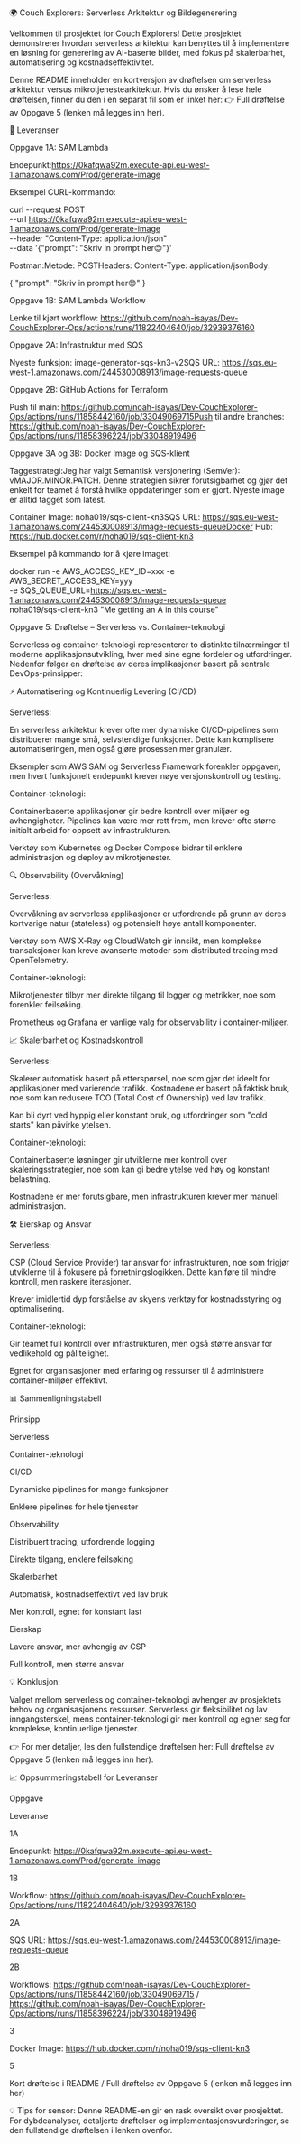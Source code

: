🌍 Couch Explorers: Serverless Arkitektur og Bildegenerering

Velkommen til prosjektet for Couch Explorers! Dette prosjektet demonstrerer hvordan serverless arkitektur kan benyttes til å implementere en løsning for generering av AI-baserte bilder, med fokus på skalerbarhet, automatisering og kostnadseffektivitet.

Denne README inneholder en kortversjon av drøftelsen om serverless arkitektur versus mikrotjenestearkitektur. Hvis du ønsker å lese hele drøftelsen, finner du den i en separat fil som er linket her: 👉 Full drøftelse av Oppgave 5 (lenken må legges inn her).

🚀 Leveranser

Oppgave 1A: SAM Lambda

Endepunkt:https://0kafqwa92m.execute-api.eu-west-1.amazonaws.com/Prod/generate-image

Eksempel CURL-kommando:

curl --request POST \
--url https://0kafqwa92m.execute-api.eu-west-1.amazonaws.com/Prod/generate-image \
--header "Content-Type: application/json" \
--data '{"prompt": "Skriv in prompt her😊"}'

Postman:Metode: POSTHeaders: Content-Type: application/jsonBody:

{ "prompt": "Skriv in prompt her😊" }

Oppgave 1B: SAM Lambda Workflow

Lenke til kjørt workflow: https://github.com/noah-isayas/Dev-CouchExplorer-Ops/actions/runs/11822404640/job/32939376160

Oppgave 2A: Infrastruktur med SQS

Nyeste funksjon: image-generator-sqs-kn3-v2SQS URL: https://sqs.eu-west-1.amazonaws.com/244530008913/image-requests-queue

Oppgave 2B: GitHub Actions for Terraform

Push til main: https://github.com/noah-isayas/Dev-CouchExplorer-Ops/actions/runs/11858442160/job/33049069715Push til andre branches: https://github.com/noah-isayas/Dev-CouchExplorer-Ops/actions/runs/11858396224/job/33048919496

Oppgave 3A og 3B: Docker Image og SQS-klient

Taggestrategi:Jeg har valgt Semantisk versjonering (SemVer): vMAJOR.MINOR.PATCH. Denne strategien sikrer forutsigbarhet og gjør det enkelt for teamet å forstå hvilke oppdateringer som er gjort. Nyeste image er alltid tagget som latest.

Container Image: noha019/sqs-client-kn3SQS URL: https://sqs.eu-west-1.amazonaws.com/244530008913/image-requests-queueDocker Hub: https://hub.docker.com/r/noha019/sqs-client-kn3

Eksempel på kommando for å kjøre imaget:

docker run -e AWS_ACCESS_KEY_ID=xxx -e AWS_SECRET_ACCESS_KEY=yyy \
-e SQS_QUEUE_URL=https://sqs.eu-west-1.amazonaws.com/244530008913/image-requests-queue \
noha019/sqs-client-kn3 "Me getting an A in this course"

Oppgave 5: Drøftelse – Serverless vs. Container-teknologi

Serverless og container-teknologi representerer to distinkte tilnærminger til moderne applikasjonsutvikling, hver med sine egne fordeler og utfordringer. Nedenfor følger en drøftelse av deres implikasjoner basert på sentrale DevOps-prinsipper:

⚡ Automatisering og Kontinuerlig Levering (CI/CD)

Serverless:

En serverless arkitektur krever ofte mer dynamiske CI/CD-pipelines som distribuerer mange små, selvstendige funksjoner. Dette kan komplisere automatiseringen, men også gjøre prosessen mer granulær.

Eksempler som AWS SAM og Serverless Framework forenkler oppgaven, men hvert funksjonelt endepunkt krever nøye versjonskontroll og testing.

Container-teknologi:

Containerbaserte applikasjoner gir bedre kontroll over miljøer og avhengigheter. Pipelines kan være mer rett frem, men krever ofte større initialt arbeid for oppsett av infrastrukturen.

Verktøy som Kubernetes og Docker Compose bidrar til enklere administrasjon og deploy av mikrotjenester.

🔍 Observability (Overvåkning)

Serverless:

Overvåkning av serverless applikasjoner er utfordrende på grunn av deres kortvarige natur (stateless) og potensielt høye antall komponenter.

Verktøy som AWS X-Ray og CloudWatch gir innsikt, men komplekse transaksjoner kan kreve avanserte metoder som distributed tracing med OpenTelemetry.

Container-teknologi:

Mikrotjenester tilbyr mer direkte tilgang til logger og metrikker, noe som forenkler feilsøking.

Prometheus og Grafana er vanlige valg for observability i container-miljøer.

📈 Skalerbarhet og Kostnadskontroll

Serverless:

Skalerer automatisk basert på etterspørsel, noe som gjør det ideelt for applikasjoner med varierende trafikk. Kostnadene er basert på faktisk bruk, noe som kan redusere TCO (Total Cost of Ownership) ved lav trafikk.

Kan bli dyrt ved hyppig eller konstant bruk, og utfordringer som "cold starts" kan påvirke ytelsen.

Container-teknologi:

Containerbaserte løsninger gir utviklerne mer kontroll over skaleringsstrategier, noe som kan gi bedre ytelse ved høy og konstant belastning.

Kostnadene er mer forutsigbare, men infrastrukturen krever mer manuell administrasjon.

🛠️ Eierskap og Ansvar

Serverless:

CSP (Cloud Service Provider) tar ansvar for infrastrukturen, noe som frigjør utviklerne til å fokusere på forretningslogikken. Dette kan føre til mindre kontroll, men raskere iterasjoner.

Krever imidlertid dyp forståelse av skyens verktøy for kostnadsstyring og optimalisering.

Container-teknologi:

Gir teamet full kontroll over infrastrukturen, men også større ansvar for vedlikehold og pålitelighet.

Egnet for organisasjoner med erfaring og ressurser til å administrere container-miljøer effektivt.

📊 Sammenligningstabell

Prinsipp

Serverless

Container-teknologi

CI/CD

Dynamiske pipelines for mange funksjoner

Enklere pipelines for hele tjenester

Observability

Distribuert tracing, utfordrende logging

Direkte tilgang, enklere feilsøking

Skalerbarhet

Automatisk, kostnadseffektivt ved lav bruk

Mer kontroll, egnet for konstant last

Eierskap

Lavere ansvar, mer avhengig av CSP

Full kontroll, men større ansvar

💡 Konklusjon:

Valget mellom serverless og container-teknologi avhenger av prosjektets behov og organisasjonens ressurser. Serverless gir fleksibilitet og lav inngangsterskel, mens container-teknologi gir mer kontroll og egner seg for komplekse, kontinuerlige tjenester.

👉 For mer detaljer, les den fullstendige drøftelsen her: Full drøftelse av Oppgave 5 (lenken må legges inn her).

📈 Oppsummeringstabell for Leveranser

Oppgave

Leveranse

1A

Endepunkt: https://0kafqwa92m.execute-api.eu-west-1.amazonaws.com/Prod/generate-image

1B

Workflow: https://github.com/noah-isayas/Dev-CouchExplorer-Ops/actions/runs/11822404640/job/32939376160

2A

SQS URL: https://sqs.eu-west-1.amazonaws.com/244530008913/image-requests-queue

2B

Workflows: https://github.com/noah-isayas/Dev-CouchExplorer-Ops/actions/runs/11858442160/job/33049069715 / https://github.com/noah-isayas/Dev-CouchExplorer-Ops/actions/runs/11858396224/job/33048919496

3

Docker Image: https://hub.docker.com/r/noha019/sqs-client-kn3

5

Kort drøftelse i README / Full drøftelse av Oppgave 5 (lenken må legges inn her)

💡 Tips for sensor: Denne README-en gir en rask oversikt over prosjektet. For dybdeanalyser, detaljerte drøftelser og implementasjonsvurderinger, se den fullstendige drøftelsen i lenken ovenfor.
